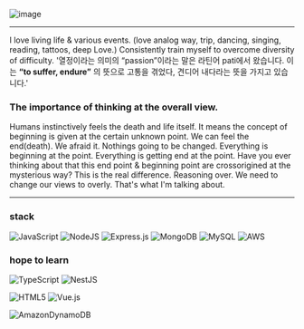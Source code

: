 ![image](https://user-images.githubusercontent.com/63998542/231204601-28d2bf12-0961-4338-94c2-6c8919475d8c.png)

<hr />

I love living life & various events. 
(love analog way, trip, dancing, singing, reading, tattoos, deep Love.)
Consistently train myself to overcome diversity of difficulty.
'열정이라는 의미의 “passion”이라는 말은 라틴어 pati에서 왔습니다. 이는 **“to suffer, endure”** 의 뜻으로 고통을 겪었다, 견디어 내다라는 뜻을 가지고 있습니다.'

### The importance of thinking at the overall view. 
Humans instinctively feels the death and life itself. It means the concept of beginning is given at the certain unknown point.
We can feel the end(death). We afraid it. Nothings going to be changed. Everything is beginning at the point. Everything is getting end at the point. Have you ever thinking about that this end point & beginning point are crossorigined at the mysterious way? This is the real difference. Reasoning over. We need to change our views to overly. That's what I'm talking about.

<hr />

### stack
![JavaScript](https://img.shields.io/badge/javascript-%23323330.svg?style=for-the-badge&logo=javascript&logoColor=%23F7DF1E)
![NodeJS](https://img.shields.io/badge/node.js-6DA55F?style=for-the-badge&logo=node.js&logoColor=white)
![Express.js](https://img.shields.io/badge/express.js-%23404d59.svg?style=for-the-badge&logo=express&logoColor=%2361DAFB)
![MongoDB](https://img.shields.io/badge/MongoDB-%234ea94b.svg?style=for-the-badge&logo=mongodb&logoColor=white)
![MySQL](https://img.shields.io/badge/mysql-%2300f.svg?style=for-the-badge&logo=mysql&logoColor=white)
![AWS](https://img.shields.io/badge/AWS-%23FF9900.svg?style=for-the-badge&logo=amazon-aws&logoColor=white)

### hope to learn
![TypeScript](https://img.shields.io/badge/typescript-%23007ACC.svg?style=for-the-badge&logo=typescript&logoColor=white)
![NestJS](https://img.shields.io/badge/nestjs-%23E0234E.svg?style=for-the-badge&logo=nestjs&logoColor=white)

![HTML5](https://img.shields.io/badge/html5-%23E34F26.svg?style=for-the-badge&logo=html5&logoColor=white)
![Vue.js](https://img.shields.io/badge/vuejs-%2335495e.svg?style=for-the-badge&logo=vuedotjs&logoColor=%234FC08D)

![AmazonDynamoDB](https://img.shields.io/badge/Amazon%20DynamoDB-4053D6?style=for-the-badge&logo=Amazon%20DynamoDB&logoColor=white)
